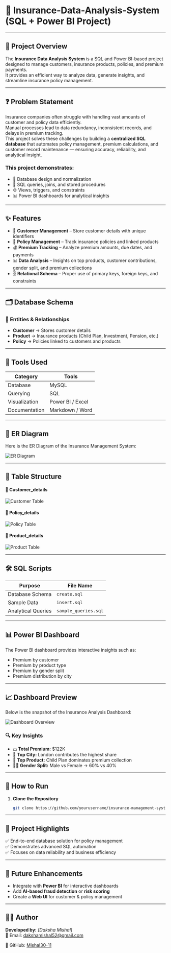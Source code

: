 # 🏦 Insurance-Data-Analysis-System (SQL + Power BI Project)

---

## 📌 Project Overview

The **Insurance Data Analysis System** is a SQL and Power BI-based project designed to manage customers, insurance products, policies, and premium payments.  
It provides an efficient way to analyze data, generate insights, and streamline insurance policy management.

---

## ❓ Problem Statement
Insurance companies often struggle with handling vast amounts of customer and policy data efficiently.  
Manual processes lead to data redundancy, inconsistent records, and delays in premium tracking.  
This project solves these challenges by building a **centralized SQL database** that automates policy management, premium calculations, and customer record maintenance — ensuring accuracy, reliability, and analytical insight.


### This project demonstrates:
- 🧩 Database design and normalization  
- 🧮 SQL queries, joins, and stored procedures  
- ⚙️ Views, triggers, and constraints  
- 📊 Power BI dashboards for analytical insights  

---

## ✨ Features

- 👤 **Customer Management** – Store customer details with unique identifiers  
- 📑 **Policy Management** – Track insurance policies and linked products  
- 💰 **Premium Tracking** – Analyze premium amounts, due dates, and payments  
- 📊 **Data Analysis** – Insights on top products, customer contributions, gender split, and premium collections  
- 🗄️ **Relational Schema** – Proper use of primary keys, foreign keys, and constraints  
---

## 🗂️ Database Schema

### 🧱 Entities & Relationships
- **Customer** → Stores customer details  
- **Product** → Insurance products (Child Plan, Investment, Pension, etc.)  
- **Policy** → Policies linked to customers and products  

---
## 🧰 Tools Used
| Category | Tools |
|-----------|--------|
| Database | MySQL |
| Querying | SQL |
| Visualization | Power BI / Excel |
| Documentation | Markdown / Word |

---

## 📌 ER Diagram

Here is the ER Diagram of the Insurance Management System:

![ER Diagram](Images/ER_diagram.png)

---

## 📌 Table Structure

#### 🧾 Customer_details
![Customer Table](Images/Customer_table_structure.png)

#### 🧾 Policy_details
![Policy Table](Images/Policy_table_structure.png)

#### 🧾 Product_details
![Product Table](Images/Product_table_structure.png)

---

## 🛠️ SQL Scripts

| Purpose | File Name |
|----------|------------|
| Database Schema | `create.sql` |
| Sample Data | `insert.sql` |
| Analytical Queries | `sample_queries.sql` |

---

## 📊 Power BI Dashboard

The Power BI dashboard provides interactive insights such as:
- Premium by customer  
- Premium by product type  
- Premium by gender split  
- Premium distribution by city  

---

## 📈 Dashboard Preview

Below is the snapshot of the Insurance Analysis Dashboard:

![Dashboard Overview](powerbi/Dashboard_Overview.png)

### 🔍 Key Insights
- 💵 **Total Premium:** $122K  
- 🌆 **Top City:** London contributes the highest share  
- 🧒 **Top Product:** Child Plan dominates premium collection  
- 👩‍💼 **Gender Split:** Male vs Female → 60% vs 40%  

---

## 🚀 How to Run

1. **Clone the Repository**
   ```bash
   git clone https://github.com/yourusername/insurance-management-system.git
---

## 🚀 Project Highlights
✅ End-to-end database solution for policy management  
✅ Demonstrates advanced SQL automation  
✅ Focuses on data reliability and business efficiency  

---
## 🧠 Future Enhancements
- Integrate with **Power BI** for interactive dashboards  
- Add **AI-based fraud detection** or **risk scoring**  
- Create a **Web UI** for customer & policy management  

---

## 👨‍💻 Author
**Developed by:** *[Daksha Mishal]*  
📧 Email: dakshamishal52@gmail.com

📍 GitHub: [Mishal30-11](https://github.com/Mishal30-11)


